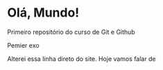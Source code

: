 # Olá, Mundo!
 Primeiro repositório do curso de Git e Github

Pemier exo 

Alterei essa linha direto do site. Hoje vamos falar de 


